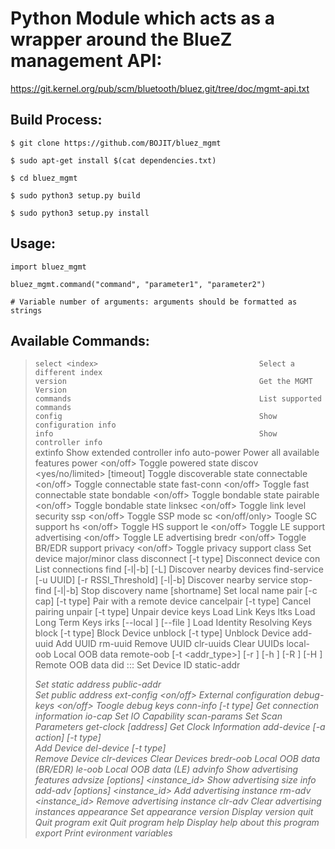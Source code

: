 # Python Module which acts as a wrapper around the BlueZ management API:
https://git.kernel.org/pub/scm/bluetooth/bluez.git/tree/doc/mgmt-api.txt

## Build Process:

    $ git clone https://github.com/BOJIT/bluez_mgmt

    $ sudo apt-get install $(cat dependencies.txt)

    $ cd bluez_mgmt

    $ sudo python3 setup.py build

    $ sudo python3 setup.py install

## Usage:

    import bluez_mgmt

    bluez_mgmt.command("command", "parameter1", "parameter2")

    # Variable number of arguments: arguments should be formatted as strings

## Available Commands:

> `select <index>                                    Select a different index`<br>
> `version                                           Get the MGMT Version`<br>
> `commands                                          List supported commands`<br>
> `config                                            Show configuration info`<br>
> `info                                              Show controller info`<br>
extinfo                                           Show extended controller info
auto-power                                        Power all available features
power <on/off>                                    Toggle powered state
discov <yes/no/limited> [timeout]                 Toggle discoverable state
connectable <on/off>                              Toggle connectable state
fast-conn <on/off>                                Toggle fast connectable state
bondable <on/off>                                 Toggle bondable state
pairable <on/off>                                 Toggle bondable state
linksec <on/off>                                  Toggle link level security
ssp <on/off>                                      Toggle SSP mode
sc <on/off/only>                                  Toogle SC support
hs <on/off>                                       Toggle HS support
le <on/off>                                       Toggle LE support
advertising <on/off>                              Toggle LE advertising
bredr <on/off>                                    Toggle BR/EDR support
privacy <on/off>                                  Toggle privacy support
class <major> <minor>                             Set device major/minor class
disconnect [-t type] <remote address>             Disconnect device
con                                               List connections
find [-l|-b] [-L]                                 Discover nearby devices
find-service [-u UUID] [-r RSSI_Threshold] [-l|-b] Discover nearby service
stop-find [-l|-b]                                 Stop discovery
name <name> [shortname]                           Set local name
pair [-c cap] [-t type] <remote address>          Pair with a remote device
cancelpair [-t type] <remote address>             Cancel pairing
unpair [-t type] <remote address>                 Unpair device
keys                                              Load Link Keys
ltks                                              Load Long Term Keys
irks [--local <index>] [--file <file path>]       Load Identity Resolving Keys
block [-t type] <remote address>                  Block Device
unblock [-t type] <remote address>                Unblock Device
add-uuid <UUID> <service class hint>              Add UUID
rm-uuid <UUID>                                    Remove UUID
clr-uuids                                         Clear UUIDs
local-oob                                         Local OOB data
remote-oob [-t <addr_type>] [-r <rand192>] [-h <hash192>] [-R <rand256>] [-H <hash256>] <addr> Remote OOB data
did <source>:<vendor>:<product>:<version>         Set Device ID
static-addr <address>                             Set static address
public-addr <address>                             Set public address
ext-config <on/off>                               External configuration
debug-keys <on/off>                               Toogle debug keys
conn-info [-t type] <remote address>              Get connection information
io-cap <cap>                                      Set IO Capability
scan-params <interval> <window>                   Set Scan Parameters
get-clock [address]                               Get Clock Information
add-device [-a action] [-t type] <address>        Add Device
del-device [-t type] <address>                    Remove Device
clr-devices                                       Clear Devices
bredr-oob                                         Local OOB data (BR/EDR)
le-oob                                            Local OOB data (LE)
advinfo                                           Show advertising features
advsize [options] <instance_id>                   Show advertising size info
add-adv [options] <instance_id>                   Add advertising instance
rm-adv <instance_id>                              Remove advertising instance
clr-adv                                           Clear advertising instances
appearance <appearance>                           Set appearance
version                                           Display version
quit                                              Quit program
exit                                              Quit program
help                                              Display help about this program
export                                            Print evironment variables
